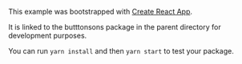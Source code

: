 This example was bootstrapped with [Create React App](https://github.com/facebook/create-react-app).

It is linked to the butttonsons package in the parent directory for development purposes.

You can run `yarn install` and then `yarn start` to test your package.
